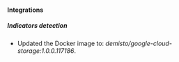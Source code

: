 
#### Integrations

##### Indicators detection

- Updated the Docker image to: *demisto/google-cloud-storage:1.0.0.117186*.
